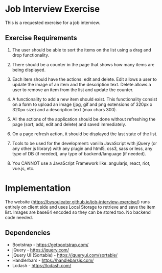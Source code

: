 # Job Interview Exercise
This is a requested exercise for a job interview.

## Exercise Requirements
1. The user should be able to sort the items on the list using a drag and drop functionality.

2. There should be a counter in the page that shows how many items are being displayed.

3. Each item should have the actions: edit and delete. Edit allows a user to update the image of an item and the description text. Delete allows a user to remove an item from the list and update the counter.

4. A functionality to add a new item should exist. This functionality consist on a form to upload an image (jpg, gif and png extensions of 320px x 320px size) and a description text (max chars 300).

5. All the actions of the application should be done without refreshing the page (sort, add, edit and delete) and saved immediately.

6. On a page refresh action, it should be displayed the last state of the list.

7. Tools to be used for the development: vanilla JavaScript with jQuery (or any other js library) with any plugin and html5, css3, sass or less, any type of DB (if needed), any type of backend/language (if needed).

8. You CANNOT use a JavaScript Framework like: angularjs, react, riot, vue.js, etc.


# Implementation

The website (https://bysouleater.github.io/job-interview-exercise/) runs entirely on client side and uses Local Storage to retrieve and save the item list. Images are base64 encoded so they can be stored too. No backend code needed.

## Dependencies

- Bootstrap - https://getbootstrap.com/
- jQuery - https://jquery.com/
- jQuery UI (Sortable) - https://jqueryui.com/sortable/
- Handlerbars - https://handlebarsjs.com/
- Lodash - https://lodash.com/